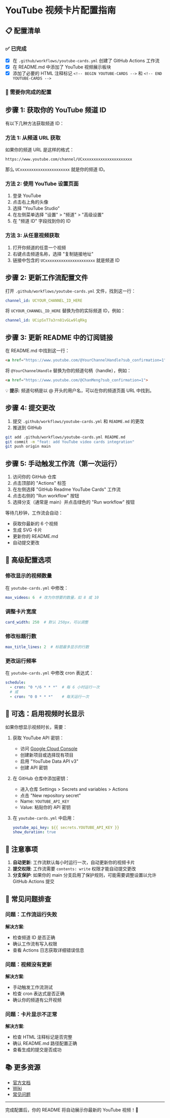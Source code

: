 # YouTube 视频卡片配置指南

## 📋 配置清单

### ✅ 已完成
- [x] 在 `.github/workflows/youtube-cards.yml` 创建了 GitHub Actions 工作流
- [x] 在 README.md 中添加了 YouTube 视频展示板块
- [x] 添加了必要的 HTML 注释标记 `<!-- BEGIN YOUTUBE-CARDS -->` 和 `<!-- END YOUTUBE-CARDS -->`

### 🔧 需要你完成的配置

## 步骤 1: 获取你的 YouTube 频道 ID

有以下几种方法获取频道 ID：

### 方法 1: 从频道 URL 获取
如果你的频道 URL 是这样的格式：
```
https://www.youtube.com/channel/UCxxxxxxxxxxxxxxxxxxxxxx
```
那么 `UCxxxxxxxxxxxxxxxxxxxxxx` 就是你的频道 ID。

### 方法 2: 使用 YouTube 设置页面
1. 登录 YouTube
2. 点击右上角的头像
3. 选择 "YouTube Studio"
4. 在左侧菜单选择 "设置" > "频道" > "高级设置"
5. 在 "频道 ID" 字段找到你的 ID

### 方法 3: 从任意视频获取
1. 打开你频道的任意一个视频
2. 右键点击频道名称，选择 "复制链接地址"
3. 链接中包含的 `UCxxxxxxxxxxxxxxxxxxxxxx` 就是频道 ID

## 步骤 2: 更新工作流配置文件

打开 `.github/workflows/youtube-cards.yml` 文件，找到这一行：
```yaml
channel_id: UCYOUR_CHANNEL_ID_HERE
```

将 `UCYOUR_CHANNEL_ID_HERE` 替换为你的实际频道 ID，例如：
```yaml
channel_id: UCipSxT7a3rn81vGLw9lqRkg
```

## 步骤 3: 更新 README 中的订阅链接

在 README.md 中找到这一行：
```html
<a href="https://www.youtube.com/@YourChannelHandle?sub_confirmation=1">
```

将 `@YourChannelHandle` 替换为你的频道句柄（handle），例如：
```html
<a href="https://www.youtube.com/@ChanMeng?sub_confirmation=1">
```

💡 **提示**: 频道句柄是以 @ 开头的用户名，可以在你的频道页面 URL 中找到。

## 步骤 4: 提交更改

1. 提交 `.github/workflows/youtube-cards.yml` 和 `README.md` 的更改
2. 推送到 GitHub

```bash
git add .github/workflows/youtube-cards.yml README.md
git commit -m "feat: add YouTube video cards integration"
git push origin main
```

## 步骤 5: 手动触发工作流（第一次运行）

1. 访问你的 GitHub 仓库
2. 点击顶部的 "Actions" 标签
3. 在左侧选择 "GitHub Readme YouTube Cards" 工作流
4. 点击右侧的 "Run workflow" 按钮
5. 选择分支（通常是 main）并点击绿色的 "Run workflow" 按钮

等待几秒钟，工作流会自动：
- 获取你最新的 6 个视频
- 生成 SVG 卡片
- 更新你的 README.md
- 自动提交更改

## 🎨 高级配置选项

### 修改显示的视频数量
在 `youtube-cards.yml` 中修改：
```yaml
max_videos: 6  # 改为你想要的数量，如 8 或 10
```

### 调整卡片宽度
```yaml
card_width: 250  # 默认 250px，可以调整
```

### 修改标题行数
```yaml
max_title_lines: 2  # 标题最多显示的行数
```

### 更改运行频率
在 `youtube-cards.yml` 中修改 cron 表达式：
```yaml
schedule:
  - cron: "0 */6 * * *"  # 每 6 小时运行一次
  # 或
  - cron: "0 0 * * *"    # 每天运行一次
```

## 🔑 可选：启用视频时长显示

如果你想显示视频时长，需要：

1. 获取 YouTube API 密钥：
   - 访问 [Google Cloud Console](https://console.cloud.google.com/)
   - 创建新项目或选择现有项目
   - 启用 "YouTube Data API v3"
   - 创建 API 密钥

2. 在 GitHub 仓库中添加密钥：
   - 进入仓库 Settings > Secrets and variables > Actions
   - 点击 "New repository secret"
   - Name: `YOUTUBE_API_KEY`
   - Value: 粘贴你的 API 密钥

3. 在 `youtube-cards.yml` 中启用：
   ```yaml
   youtube_api_key: ${{ secrets.YOUTUBE_API_KEY }}
   show_duration: true
   ```

## 📝 注意事项

1. **自动更新**: 工作流默认每小时运行一次，自动更新你的视频卡片
2. **提交权限**: 工作流需要 `contents: write` 权限才能自动提交更改
3. **分支保护**: 如果你的 main 分支启用了保护规则，可能需要调整设置以允许 GitHub Actions 提交

## 🐛 常见问题排查

### 问题：工作流运行失败
**解决方案**: 
- 检查频道 ID 是否正确
- 确认工作流有写入权限
- 查看 Actions 日志获取详细错误信息

### 问题：视频没有更新
**解决方案**:
- 手动触发工作流测试
- 检查 cron 表达式是否正确
- 确认你的频道有公开视频

### 问题：卡片显示不正常
**解决方案**:
- 检查 HTML 注释标记是否完整
- 确认 README.md 路径配置正确
- 查看生成的提交是否成功

## 📚 更多资源

- [官方文档](https://github.com/DenverCoder1/github-readme-youtube-cards)
- [Wiki](https://github.com/DenverCoder1/github-readme-youtube-cards/wiki)
- [常见问题](https://github.com/DenverCoder1/github-readme-youtube-cards/wiki)

---

完成配置后，你的 README 将自动展示你最新的 YouTube 视频！🎉

